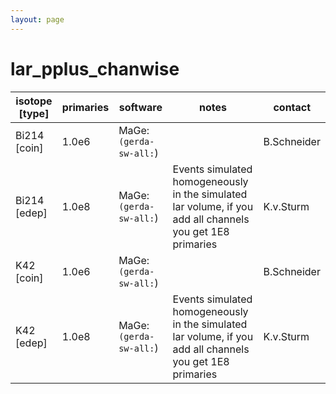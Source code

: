 ```yaml
---
layout: page
---
```


# lar_pplus_chanwise

| isotope [type] | primaries | software | notes | contact |
| -- | -- | -- | -- | -- |
| Bi214 [coin] | 1.0e6 | MaGe: `` (gerda-sw-all: ``) |  | B.Schneider |
| Bi214 [edep] | 1.0e8 | MaGe: `` (gerda-sw-all: ``) | Events simulated homogeneously in the simulated lar volume, if you add all channels you get 1E8 primaries | K.v.Sturm |
| K42 [coin] | 1.0e6 | MaGe: `` (gerda-sw-all: ``) |  | B.Schneider |
| K42 [edep] | 1.0e8 | MaGe: `` (gerda-sw-all: ``) | Events simulated homogeneously in the simulated lar volume, if you add all channels you get 1E8 primaries | K.v.Sturm |
